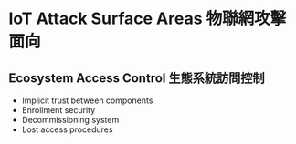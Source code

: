 # IoT Attack Surface Areas 物聯網攻擊面向
## Ecosystem Access Control 生態系統訪問控制
- Implicit trust between components
- Enrollment security
- Decommissioning system
- Lost access procedures

